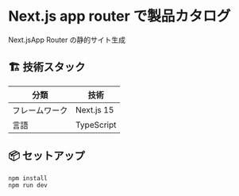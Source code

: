 # Next.js app router で製品カタログ

Next.jsApp Router の静的サイト生成

## 🏗 技術スタック

| 分類           | 技術       |
| -------------- | ---------- |
| フレームワーク | Next.js 15 |
| 言語           | TypeScript |

## 📦 セットアップ

```
npm install
npm run dev
```
